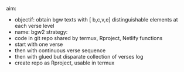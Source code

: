 aim:
- objectif: obtain bgw texts with [ b,c,v,e] distinguishable elements at each verse level 
- name:  bgw2 
strategy: 
- code in git repo shared by termux, Rproject, Netlify functions
- start with one verse
- then with continuous verse sequence
- then with glued but disparate collection of verses
log
- create repo as Rproject, usable in termux
